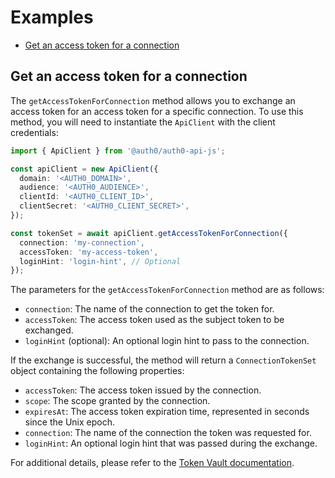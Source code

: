 # Examples

- [Get an access token for a connection](#get-an-access-token-for-a-connection)

## Get an access token for a connection

The `getAccessTokenForConnection` method allows you to exchange an access token for an access token for a specific connection. To use this method, you will need to instantiate the `ApiClient` with the client credentials:

```ts
import { ApiClient } from '@auth0/auth0-api-js';

const apiClient = new ApiClient({
  domain: '<AUTH0_DOMAIN>',
  audience: '<AUTH0_AUDIENCE>',
  clientId: '<AUTH0_CLIENT_ID>',
  clientSecret: '<AUTH0_CLIENT_SECRET>',
});

const tokenSet = await apiClient.getAccessTokenForConnection({
  connection: 'my-connection',
  accessToken: 'my-access-token',
  loginHint: 'login-hint', // Optional
});
```

The parameters for the `getAccessTokenForConnection` method are as follows:

- `connection`: The name of the connection to get the token for.
- `accessToken`: The access token used as the subject token to be exchanged.
- `loginHint` (optional): An optional login hint to pass to the connection.

If the exchange is successful, the method will return a `ConnectionTokenSet` object containing the following properties:

- `accessToken`: The access token issued by the connection.
- `scope`: The scope granted by the connection.
- `expiresAt`: The access token expiration time, represented in seconds since the Unix epoch.
- `connection`: The name of the connection the token was requested for.
- `loginHint`: An optional login hint that was passed during the exchange.

For additional details, please refer to the [Token Vault documentation](https://auth0.com/docs/secure/tokens/token-vault).
